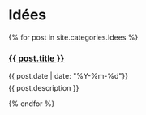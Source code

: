 

<h1>Idées</h1>
<div class="posts">
  {% for post in site.categories.Idees %}
  <article class="post">

   <h3 style="margin-bottom:0">
   
   <a href="{{ site.baseurl }}{{ post.url }}">{{ post.title }}</a>
      </h3>
      <div class="date">
        {{ post.date | date: "%Y-%m-%d"}}
      </div>
       <p style="margin-top: .5em;">
        {{ post.description }}
      </p>

  </article>
    
  {% endfor %}
</div>

